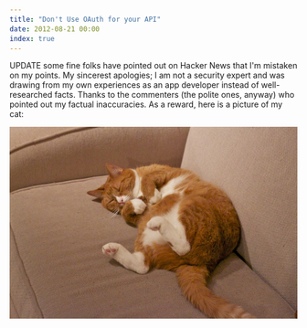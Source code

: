 ```yaml
---
title: "Don't Use OAuth for your API"
date: 2012-08-21 00:00
index: true
---
```


UPDATE some fine folks have pointed out on Hacker News that I'm mistaken on my points. My sincerest apologies; I am not a security expert and was drawing from my own experiences as an app developer instead of well-researched facts. Thanks to the commenters (the polite ones, anyway) who pointed out my factual inaccuracies. As a reward, here is a picture of my cat:

 ![](/img/import/blog/dont-use-oauth-for-your-api/B395949B27DF41CCAE5BC3634D527807.jpg)<!-- more -->

